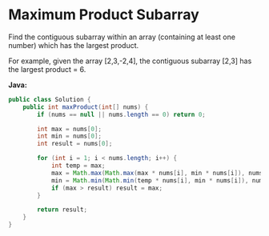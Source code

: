 # Maximum Product Subarray

Find the contiguous subarray within an array (containing at least one number) which has the largest product.

For example, given the array [2,3,-2,4],
the contiguous subarray [2,3] has the largest product = 6.

**Java:**
```java
public class Solution {
    public int maxProduct(int[] nums) {
        if (nums == null || nums.length == 0) return 0;

        int max = nums[0];
        int min = nums[0];
        int result = nums[0];

        for (int i = 1; i < nums.length; i++) {
            int temp = max;
            max = Math.max(Math.max(max * nums[i], min * nums[i]), nums[i]);
            min = Math.min(Math.min(temp * nums[i], min * nums[i]), nums[i]);
            if (max > result) result = max;
        }

        return result;
    }
}
```
